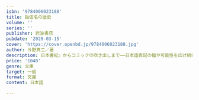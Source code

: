 ```yaml
---
isbn: '9784006023188'
title: 振仮名の歴史
volume: ''
series: ''
publisher: 岩波書店
pubdate: '2020-03-15'
cover: 'https://cover.openbd.jp/9784006023188.jpg'
author: 今野真二／著
description: 日本書紀』からコミックの吹き出しまで――日本語表記の幅や可能性を広げ続けてきた振仮名の歴史を辿る．
price: '1040'
genre: 文庫
target: 一般
format: 文庫
content: 日本語

---
```

